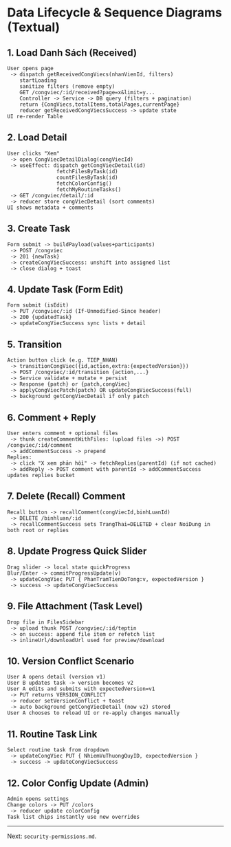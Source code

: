 # Data Lifecycle & Sequence Diagrams (Textual)

## 1. Load Danh Sách (Received)

```
User opens page
 -> dispatch getReceivedCongViecs(nhanVienId, filters)
    startLoading
    sanitize filters (remove empty)
    GET /congviec/:id/received?page=x&limit=y...
    Controller -> Service -> DB query (filters + pagination)
    return {CongViecs,totalItems,totalPages,currentPage}
    reducer getReceivedCongViecsSuccess -> update state
UI re-render Table
```

## 2. Load Detail

```
User clicks "Xem"
 -> open CongViecDetailDialog(congViecId)
 -> useEffect: dispatch getCongViecDetail(id)
                fetchFilesByTask(id)
                countFilesByTask(id)
                fetchColorConfig()
                fetchMyRoutineTasks()
 -> GET /congviec/detail/:id
 -> reducer store congViecDetail (sort comments)
UI shows metadata + comments
```

## 3. Create Task

```
Form submit -> buildPayload(values+participants)
 -> POST /congviec
 -> 201 {newTask}
 -> createCongViecSuccess: unshift into assigned list
 -> close dialog + toast
```

## 4. Update Task (Form Edit)

```
Form submit (isEdit)
 -> PUT /congviec/:id (If-Unmodified-Since header)
 -> 200 {updatedTask}
 -> updateCongViecSuccess sync lists + detail
```

## 5. Transition

```
Action button click (e.g. TIEP_NHAN)
 -> transitionCongViec({id,action,extra:{expectedVersion}})
 -> POST /congviec/:id/transition {action,...}
 -> Service validate + mutate + persist
 -> Response {patch} or {patch,congViec}
 -> applyCongViecPatch(patch) OR updateCongViecSuccess(full)
 -> background getCongViecDetail if only patch
```

## 6. Comment + Reply

```
User enters comment + optional files
 -> thunk createCommentWithFiles: (upload files ->) POST /congviec/:id/comment
 -> addCommentSuccess -> prepend
Replies:
 -> click "X xem phản hồi" -> fetchReplies(parentId) (if not cached)
 -> addReply -> POST comment with parentId -> addCommentSuccess updates replies bucket
```

## 7. Delete (Recall) Comment

```
Recall button -> recallComment(congViecId,binhLuanId)
 -> DELETE /binhluan/:id
 -> recallCommentSuccess sets TrangThai=DELETED + clear NoiDung in both root or replies
```

## 8. Update Progress Quick Slider

```
Drag slider -> local state quickProgress
Blur/Enter -> commitProgressUpdate(v)
 -> updateCongViec PUT { PhanTramTienDoTong:v, expectedVersion }
 -> success -> updateCongViecSuccess
```

## 9. File Attachment (Task Level)

```
Drop file in FilesSidebar
 -> upload thunk POST /congviec/:id/teptin
 -> on success: append file item or refetch list
 -> inlineUrl/downloadUrl used for preview/download
```

## 10. Version Conflict Scenario

```
User A opens detail (version v1)
User B updates task -> version becomes v2
User A edits and submits with expectedVersion=v1
 -> PUT returns VERSION_CONFLICT
 -> reducer setVersionConflict + toast
 -> auto background getCongViecDetail (now v2) stored
User A chooses to reload UI or re-apply changes manually
```

## 11. Routine Task Link

```
Select routine task from dropdown
 -> updateCongViec PUT { NhiemVuThuongQuyID, expectedVersion }
 -> success -> updateCongViecSuccess
```

## 12. Color Config Update (Admin)

```
Admin opens settings
Change colors -> PUT /colors
 -> reducer update colorConfig
Task list chips instantly use new overrides
```

---

Next: `security-permissions.md`.
